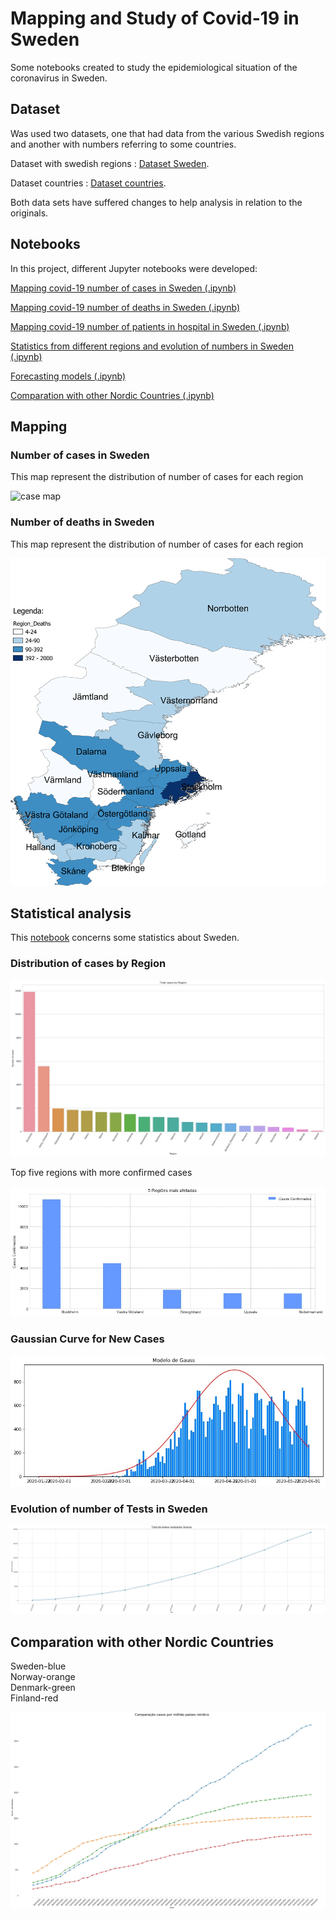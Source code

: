 # Mapping and Study of Covid-19 in Sweden

Some notebooks created to study the epidemiological situation of the coronavirus in Sweden.

## Dataset

Was used two datasets, one that had data from the various Swedish regions and another with numbers
referring to some countries.

Dataset with swedish regions : [Dataset Sweden](https://github.com/franciscocunha57/Epidemologia1/blob/master/Sweden/dados/time_series_confimed-confirmed.csv).

Dataset countries : [Dataset countries](https://github.com/franciscocunha57/Epidemologia1/blob/master/Sweden/dados/owid-covid-data2.csv).

Both data sets have suffered changes to help analysis in relation to the originals.

## Notebooks

In this project, different Jupyter notebooks were developed:

[Mapping covid-19 number of cases in Sweden (.ipynb)](https://github.com/franciscocunha57/Epidemologia1/blob/master/Sweden/Notebooks/mapa_numero_casos.ipynb)

[Mapping covid-19 number of deaths in Sweden (.ipynb)](https://github.com/franciscocunha57/Epidemologia1/blob/master/Sweden/Notebooks/Mapa_mortalidade.ipynb)

[Mapping covid-19 number of patients in hospital in Sweden (.ipynb)](https://github.com/franciscocunha57/Epidemologia1/blob/master/Sweden/Notebooks/Mapa%20de%20dados%20de%20total%20de%20doentes%20em%20Hospital.ipynb)

[Statistics from different regions and evolution of numbers in Sweden (.ipynb)](https://github.com/franciscocunha57/Epidemologia1/blob/master/Sweden/Notebooks/Gr%C3%A1ficos.ipynb)

[Forecasting models (.ipynb)](https://github.com/franciscocunha57/Epidemologia1/blob/master/Sweden/Notebooks/Previsoes_modelos.ipynb)

[Comparation with other Nordic Countries (.ipynb)](https://github.com/franciscocunha57/Epidemologia1/blob/master/Sweden/Notebooks/Comparacao_paises_nordicos.ipynb)

## Mapping


### Number of cases in Sweden

This map represent the distribution of number of cases for each region 

![case map](https://github.com/franciscocunha57/Epidemologia1/blob/master/Sweden/Images/Mapa_numero_casos)



### Number of deaths in Sweden

This map represent the distribution of number of cases for each region 

![case map](https://github.com/franciscocunha57/Epidemologia1/blob/master/Sweden/Images/Mapa_numero_mortes)



## Statistical analysis

This [notebook](https://github.com/franciscocunha57/Epidemologia1/blob/master/Sweden/Notebooks/Gr%C3%A1ficos.ipynb) concerns some statistics about Sweden. 

### Distribution of cases by Region


![case map](https://github.com/franciscocunha57/Epidemologia1/blob/master/Sweden/Images/grafico_barras_regiao.jpg)


Top five regions with more confirmed cases 


![case map](https://github.com/franciscocunha57/Epidemologia1/blob/master/Sweden/Images/top5casos.jpg)


### Gaussian Curve for New Cases

![case map](https://github.com/franciscocunha57/Epidemologia1/blob/master/Sweden/Images/Curva_Gauss.jpg)



### Evolution of number of Tests in Sweden


![case map](https://github.com/franciscocunha57/Epidemologia1/blob/master/Sweden/Images/crescimento_tests.jpg)



## Comparation with other Nordic Countries

Sweden-blue   
Norway-orange   
Denmark-green   
Finland-red   

![case map](https://github.com/franciscocunha57/Epidemologia1/blob/master/Sweden/Images/Comparacao_paises_cases_per_million.jpg)



